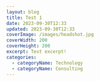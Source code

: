 ```yaml
---
layout: blog
title: Test 1
date: 2023-09-30T12:33
updated: 2023-09-30T12:33
coverImage: /images/headshot.jpg
coverWidth: 200
coverHeight: 200
excerpt: Test excerpt!
categories:
  - categoryName: Technology
  - categoryName: Consulting
---
```

